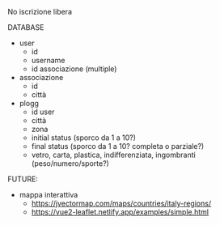 No iscrizione libera


DATABASE
 - user
   - id
   - username
   - id associazione (multiple)
 - associazione
   - id
   - città
 - plogg
   - id user
   - città
   - zona
   - initial status (sporco da 1 a 10?)
   - final status (sporco da 1 a 10? completa o parziale?)
   - vetro, carta, plastica, indifferenziata, ingombranti (peso/numero/sporte?)


FUTURE:
 - mappa interattiva 
   - https://jvectormap.com/maps/countries/italy-regions/
   - https://vue2-leaflet.netlify.app/examples/simple.html
